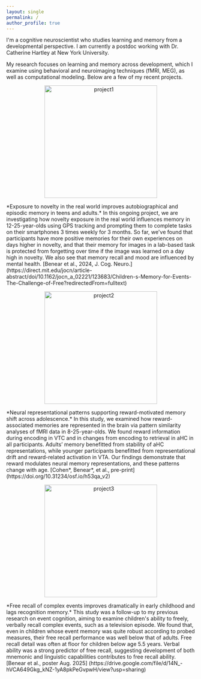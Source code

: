 ```yaml
---
layout: single
permalink: /
author_profile: true
---
```


I'm a cognitive neuroscientist who studies learning and memory from a developmental perspective. I am currently a postdoc working with Dr. Catherine Hartley at New York University. 

My research focuses on learning and memory across development, which I examine using behavioral and neuroimaging techniques (fMRI, MEG), as well as computational modeling. Below are a few of my recent projects.

<p align="center">
  <img src="{{ '/assets/images/project1.png' | relative_url }}" alt="project1" width="300">
</p>
*Exposure to novelty in the real world improves autobiographical and episodic memory in teens and adults.* In this ongoing project, we are investigating how novelty exposure in the real world influences memory in 12-25-year-olds using GPS tracking and prompting them to complete tasks on their smartphones 3 times weekly for 3 months. So far, we've found that participants have more positive memories for their own experiences on days higher in novelty, and that their memory for images in a lab-based task is protected from forgetting over time if the image was learned on a day high in novelty. We also see that memory recall and mood are influenced by mental health.
[Benear et al., 2024, J. Cog. Neuro.] (https://direct.mit.edu/jocn/article-abstract/doi/10.1162/jocn_a_02221/123683/Children-s-Memory-for-Events-The-Challenge-of-Free?redirectedFrom=fulltext)

<p align="center">
  <img src="{{ '/assets/images/project2.png' | relative_url }}" alt="project2" width="300">
</p>
*Neural representational patterns supporting reward-motivated memory shift across adolescence.* In this study, we examined how reward-associated memories are represented in the brain via pattern similarity analyses of fMRI data in 8-25-year-olds. We found reward information during encoding in VTC and in changes from encoding to retrieval in aHC in all participants. Adults’ memory benefitted from stability of aHC representations, while younger participants benefitted from representational drift and reward-related activation in VTA. Our findings demonstrate that reward modulates neural memory representations, and these patterns change with age. 
[Cohen*, Benear*, et al., pre-print] (https://doi.org/10.31234/osf.io/h53qa_v2)

<p align="center">
  <img src="{{ '/assets/images/project3.png' | relative_url }}" alt="project3" width="300">
</p>
*Free recall of complex events improves dramatically in early childhood and lags recognition memory.* This study was a follow-up to my previous research on event cognition, aiming to examine children's ability to freely, verbally recall complex events, such as a television episode. We found that, even in children whose event memory was quite robust according to probed measures, their free recall performance was well below that of adults. Free recall detail was often at floor for children below age 5.5 years. Verbal ability was a strong predictor of free recall, suggesting development of both mnemonic and linguistic capabilities contributes to free recall ability.
[Benear et al., poster Aug. 2025] (https://drive.google.com/file/d/14N_-hVCA649Gkg_kNZ-1yA8pkPeGvpwH/view?usp=sharing)

